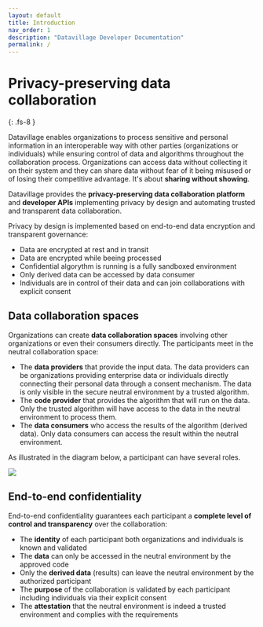 ```yaml
---
layout: default
title: Introduction
nav_order: 1
description: "Datavillage Developer Documentation"
permalink: /
---
```


# Privacy-preserving data collaboration
{: .fs-8 }

Datavillage enables organizations to process sensitive and personal information in an interoperable way with other parties (organizations or individuals) while ensuring control of data and algorithms throughout the collaboration process. Organizations can access data without collecting it on their system and they can share data without fear of it being misused or of losing their competitive advantage. It's about <b>sharing without showing</b>.

Datavillage provides the <b>privacy-preserving data collaboration platform</b> and <b>developer APIs</b> implementing privacy by design and automating trusted and transparent data collaboration.

Privacy by design is implemented based on end-to-end data encryption and transparent governance:
- Data are encrypted at rest and in transit
- Data are encrypted while beeing processed
- Confidential algorythm is running is a fully sandboxed environment
- Only derived data can be accessed by data consumer
- Individuals are in control of their data and can join collaborations with explicit consent


## Data collaboration spaces
Organizations can create <b>data collaboration spaces</b> involving other organizations or even their consumers directly. The participants meet in the neutral collaboration space:
- The <b>data providers</b> that provide the input data. The data providers can be organizations providing enterprise data or individuals directly connecting their personal data through a consent mechanism. The data is only visible in the secure neutral environment by a trusted algorithm.
- The <b>code provider</b> that provides the algorithm that will run on the data. Only the trusted algorithm will have access to the data in the neutral environment to process them.
- The <b>data consumers</b> who access the results of the algorithm (derived data). Only data consumers can access the result within the neutral environment.

As illustrated in the diagram below, a participant can have several roles.

![](../assets/images/collaboration-space.png)

## End-to-end confidentiality
End-to-end confidentiality guarantees each participant a <b>complete level of control and transparency</b> over the collaboration:
- The <b>identity</b> of each participant both organizations and individuals is known and validated
- The <b>data</b> can only be accessed in the neutral environment by the approved code
- Only the <b>derived data</b> (results) can leave the neutral environment by the authorized participant
- The <b>purpose</b> of the collaboration is validated by each participant including individuals via their explicit consent
- The <b>attestation</b> that the neutral environment is indeed a trusted environment and complies with the requirements